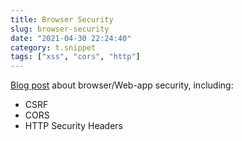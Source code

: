 ```yaml
---
title: Browser Security
slug: browser-security
date: "2021-04-30 22:24:40"
category: t.snippet
tags: ["xss", "cors", "http"]
---
```


[Blog post](https://blog.vnaik.com/posts/web-attacks.html) about browser/Web-app security, including:

- CSRF
- CORS
- HTTP Security Headers
